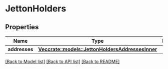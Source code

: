 # JettonHolders

## Properties

Name | Type | Description | Notes
------------ | ------------- | ------------- | -------------
**addresses** | [**Vec<crate::models::JettonHoldersAddressesInner>**](JettonHolders_addresses_inner.md) |  | 

[[Back to Model list]](../README.md#documentation-for-models) [[Back to API list]](../README.md#documentation-for-api-endpoints) [[Back to README]](../README.md)


